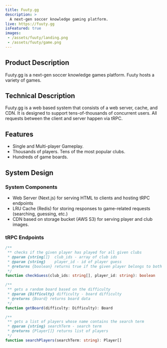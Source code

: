 ```yaml
---
title: Fuuty.gg
description: >
  A next-gen soccer knowledge gaming platform.
live: https://fuuty.gg
isFeatured: true
images:
 - /assets/fuuty/landing.png
 - /assets/fuuty/game.png
---
```


## Product Description
Fuuty.gg is a next-gen soccer knowledge games platform. Fuuty hosts a variety of games.

## Technical Description
Fuuty.gg is a web based system that consists of a web server, cache, and CDN. It is designed to support tens-of-thousands of concurrent users. All requests between the client and server happen via tRPC.

## Features
- Single and Multi-player Gameplay.
- Thousands of players. Tens of the most popular clubs.
- Hundreds of game boards.

## System Design
### System Components
- Web Server (Next.js) for serving HTML to clients and hosting tRPC endpoints
- LRU Cache (Redis) for storing responses to game-related requests (searching, guessing, etc.)
- CDN based on storage bucket (AWS S3) for serving player and club images.

### tRPC Endpoints
```typescript
/**
 ** checks if the given player has played for all given clubs
 * @param {string[]}  club_ids - array of club ids
 * @param {string}    player_id - id of player guess
 * @returns {boolean} returns true if the given player belongs to both clubs, false otherwise
 */
function checkGuess(club_ids: string[], player_id: string): boolean
```

```typescript
/**
 ** gets a random board based on the difficulty
 * @param {Difficulty} difficulty - board difficulty
 * @returns {Board} returns board data
 */
function getBoard(difficulty: Difficulty): Board
```

```typescript
/**
 ** gets a list of players whose name contains the search term
 * @param {string} searchTerm - search term
 * @returns {Player[]} returns list of players
 */
function searchPlayers(searchTerm: string): Player[]
```
